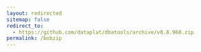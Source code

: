 ```yaml
---
layout: redirected
sitemap: false
redirect_to:
  - https://github.com/dataplat/dbatools/archive/v0.8.960.zip
permalink: /bobzip
---
```


